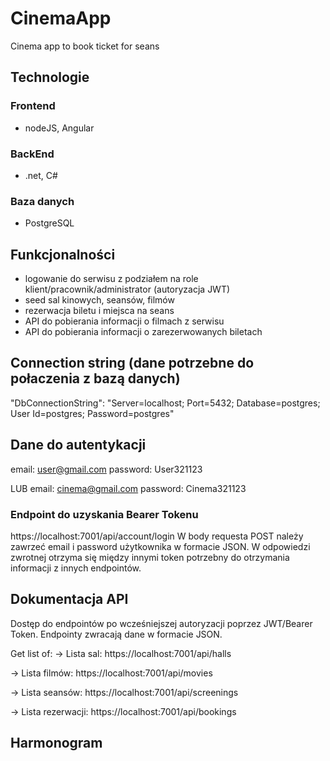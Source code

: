 # CinemaApp
Cinema app to book ticket for seans

## Technologie
### Frontend
- nodeJS, Angular

### BackEnd
- .net, C#

### Baza danych
- PostgreSQL

## Funkcjonalności
- logowanie do serwisu z podziałem na role klient/pracownik/administrator (autoryzacja JWT)
- seed sal kinowych, seansów, filmów 
- rezerwacja biletu i miejsca na seans
- API do pobierania informacji o filmach z serwisu
- API do pobierania informacji o zarezerwowanych biletach 

## Connection string (dane potrzebne do połaczenia z bazą danych)
"DbConnectionString": "Server=localhost; Port=5432; Database=postgres; User Id=postgres; Password=postgres"

## Dane do autentykacji
email: user@gmail.com
password: User321123

LUB
email: cinema@gmail.com
password: Cinema321123

### Endpoint do uzyskania Bearer Tokenu
https://localhost:7001/api/account/login
W body requesta POST należy zawrzeć email i password użytkownika w formacie JSON. W odpowiedzi zwrotnej otrzyma się między innymi token potrzebny do otrzymania informacji z innych endpointów.

## Dokumentacja API
Dostęp do endpointów po wcześniejszej autoryzacji poprzez JWT/Bearer Token. 
Endpointy zwracają dane w formacie JSON.

Get list of:
-> Lista sal:
https://localhost:7001/api/halls

-> Lista filmów:
https://localhost:7001/api/movies

-> Lista seansów:
https://localhost:7001/api/screenings

-> Lista rezerwacji:
https://localhost:7001/api/bookings


## Harmonogram
